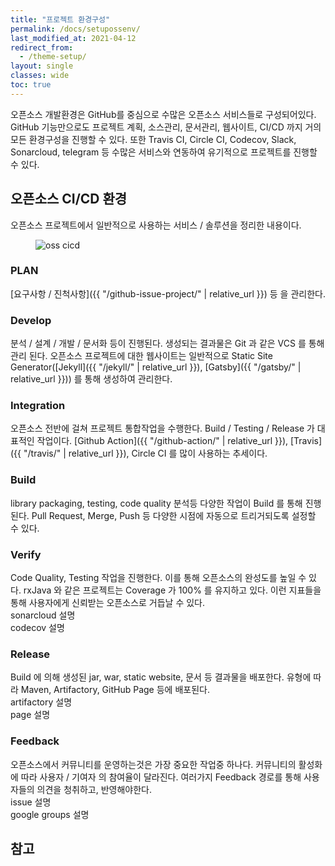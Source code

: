 ```yaml
---
title: "프로젝트 환경구성"
permalink: /docs/setupossenv/
last_modified_at: 2021-04-12
redirect_from:
  - /theme-setup/
layout: single
classes: wide
toc: true
---
```

오픈소스 개발환경은 GitHub를 중심으로 수많은 오픈소스 서비스들로 구성되어있다. GitHub 기능만으로도 
프로젝트 계획, 소스관리, 문서관리, 웹사이트, CI/CD 까지 거의 모든 환경구성을 진행할 수 있다. 
또한 Travis CI, Circle CI, Codecov, Slack, Sonarcloud, telegram 등 수많은 서비스와 연동하여
유기적으로 프로젝트를 진행할 수 있다.

## 오픈소스 CI/CD 환경
오픈소스 프로젝트에서 일반적으로 사용하는 서비스 / 솔루션을 정리한 내용이다.
<figure>
  <img src="{{ '/assets/images/osscicd.PNG' | relative_url }}" alt="oss cicd">
</figure>


### PLAN
[요구사항 / 진척사항]({{ "/github-issue-project/" | relative_url }}) 등 을 관리한다.  


### Develop
분석 / 설계 / 개발 / 문서화 등이 진행된다. 생성되는 결과물은 Git 과 같은 VCS 를 통해 관리 된다.
오픈소스 프로젝트에 대한 웹사이트는 일반적으로 Static Site Generator([Jekyll]({{ "/jekyll/" | relative_url }}), [Gatsby]({{ "/gatsby/" | relative_url }})) 를 통해 생성하여 관리한다.  


### Integration
오픈소스 전반에 걸쳐 프로젝트 통합작업을 수행한다. Build / Testing / Release 가 대표적인 작업이다.
[Github Action]({{ "/github-action/" | relative_url }}), [Travis]({{ "/travis/" | relative_url }}), Circle CI 를 많이 사용하는 추세이다.  

### Build
library packaging, testing, code quality 분석등 다양한 작업이 Build 를 통해 진행된다.
Pull Request, Merge, Push 등 다양한 시점에 자동으로 트리거되도록 설정할 수 있다.  

### Verify
Code Quality, Testing 작업을 진행한다. 이를 통해 오픈소스의 완성도를 높일 수 있다.
rxJava 와 같은 프로젝트는 Coverage 가 100% 를 유지하고 있다. 이런 지표들을 통해 사용자에게 신뢰받는 오픈소스로 거듭날 수 있다.  
sonarcloud 설명  
codecov 설명

### Release
Build 에 의해 생성된 jar, war, static website, 문서 등 결과물을 배포한다.
유형에 따라 Maven, Artifactory, GitHub Page 등에 배포된다.  
artifactory 설명  
page 설명


### Feedback
오픈소스에서 커뮤니티를 운영하는것은 가장 중요한 작업중 하나다. 커뮤니티의 활성화에 따라 사용자 / 기여자 의 참여율이 달라진다.
여러가지 Feedback 경로를 통해 사용자들의 의견을 청취하고, 반영해야한다.  
issue 설명  
google groups 설명


## 참고
